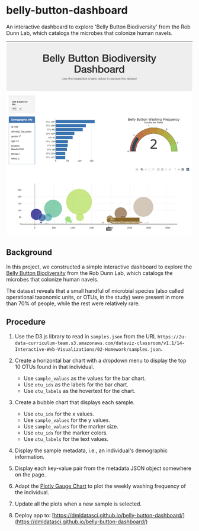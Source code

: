 # belly-button-dashboard
An interactive dashboard to explore 'Belly Button Biodiversity' from the Rob Dunn Lab, which catalogs the microbes that colonize human navels.

![Belly Button Dashboard](/images/belly_button_dashboard.png)

## Background
In this project, we constructed a simple interactive dashboard to explore the [Belly Button Biodiversity](http://robdunnlab.com/projects/belly-button-biodiversity/) from the Rob Dunn Lab, which catalogs the microbes that colonize human navels.

The dataset reveals that a small handful of microbial species (also called operational taxonomic units, or OTUs, in the study) were present in more than 70% of people, while the rest were relatively rare.


## Procedure
1. Use the D3.js library to read in `samples.json` from the URL `https://2u-data-curriculum-team.s3.amazonaws.com/dataviz-classroom/v1.1/14-Interactive-Web-Visualizations/02-Homework/samples.json`.

2. Create a horizontal bar chart with a dropdown menu to display the top 10 OTUs found in that individual.

    - Use `sample_values` as the values for the bar chart.
    - Use `otu_ids` as the labels for the bar chart.
    - Use `otu_labels` as the hovertext for the chart.

3. Create a bubble chart that displays each sample.
    - Use `otu_ids` for the x values.
    - Use `sample_values` for the y values.
    - Use `sample_values` for the marker size.
    - Use `otu_ids` for the marker colors.
    - Use `otu_labels` for the text values.

4. Display the sample metadata, i.e., an individual's demographic information.

5. Display each key-value pair from the metadata JSON object somewhere on the page.

6. Adapt the [Plotly Gauge Chart](https://plot.ly/javascript/gauge-charts/Links) to plot the weekly washing frequency of the individual.

7. Update all the plots when a new sample is selected.

8. Deploy app to: [https://dmldatasci.github.io/belly-button-dashboard/](https://dmldatasci.github.io/belly-button-dashboard/)
